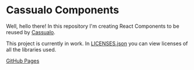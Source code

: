 # Cassualo Components
Well, hello there! In this repository I'm creating React Components to be reused by [Cassualo](https://cassualo.com).

This project is currently in work. In [LICENSES.json](./LICENSES.json) you can view licenses of all the libraries used.

[GitHub Pages](https://gewinum.github.io/cassualo-components/)